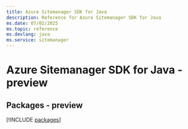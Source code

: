 ```yaml
---
title: Azure Sitemanager SDK for Java
description: Reference for Azure Sitemanager SDK for Java
ms.date: 07/02/2025
ms.topic: reference
ms.devlang: java
ms.service: sitemanager
---
```

# Azure Sitemanager SDK for Java - preview
## Packages - preview
[!INCLUDE [packages](sitemanager-index.md)]